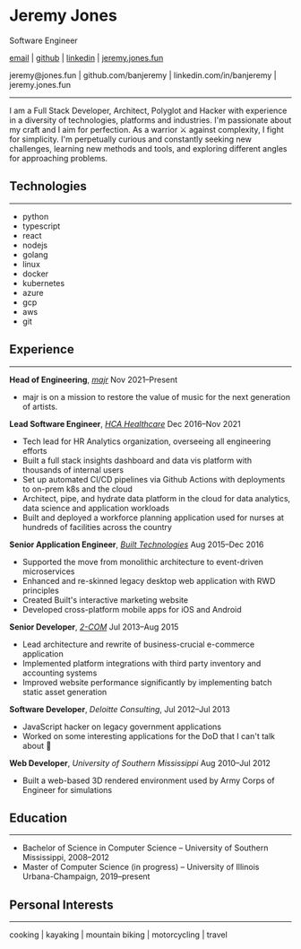 # Jeremy Jones

Software Engineer

<p class="screen">
<a href="mailto:jeremy@jones.fun">email</a> | <a href="https://github.com/banjeremy">github</a> | <a href="https://linkedin.com/in/banjeremy">linkedin</a> | <a href="https://jeremy.jones.fun">jeremy.jones.fun</a>
</p>

<p class="print">
  jeremy@jones.fun | github.com/banjeremy | linkedin.com/in/banjeremy | jeremy.jones.fun
</p>

---

<p class="intro">
  I am a Full Stack Developer, Architect, Polyglot and Hacker with experience in a diversity of technologies, platforms and industries. I'm passionate about my craft and I aim for perfection. As a warrior <span class="screen">⚔</span> against complexity, I fight for simplicity. I'm perpetually curious and constantly seeking new challenges, learning new methods and tools, and exploring different angles for approaching problems.
</p>

## Technologies

---

- python
- typescript
- react
- nodejs
- golang
- linux
- docker
- kubernetes
- azure
- gcp
- aws
- git

## Experience

---

**Head of Engineering**, [_majr_](https://majr.tech) Nov 2021–Present
- majr is on a mission to restore the value of music for the next generation of artists.

**Lead Software Engineer**, [_HCA Healthcare_](https://hcahealthcare.com/) Dec 2016–Nov 2021

- Tech lead for HR Analytics organization, overseeing all engineering efforts
- Built a full stack insights dashboard and data vis platform with thousands of internal users
- Set up automated CI/CD pipelines via Github Actions with deployments to on-prem k8s and the cloud
- Architect, pipe, and hydrate data platform in the cloud for data analytics, data science and application workloads 
- Built and deployed a workforce planning application used for nurses at hundreds of facilities across the country

**Senior Application Engineer**, [_Built Technologies_](https://getbuilt.com/) Aug 2015–Dec 2016

- Supported the move from monolithic architecture to event-driven microservices
- Enhanced and re-skinned legacy desktop web application with RWD principles
- Created Built's interactive marketing website
- Developed cross-platform mobile apps for iOS and Android

**Senior Developer**, [_2-COM_](http://2-com.net) Jul 2013–Aug 2015

- Lead architecture and rewrite of business-crucial e-commerce application
- Implemented platform integrations with third party inventory and accounting systems
- Improved website performance significantly by implementing batch static asset generation

**Software Developer**, _Deloitte Consulting_, Jul 2012–Jul 2013

- JavaScript hacker on legacy government applications
- Worked on some interesting applications for the DoD that I can't talk about <span class="screen">🙊</span>

**Web Developer**, _University of Southern Mississippi_ Aug 2010–Jul 2012

- Built a web-based 3D rendered environment used by Army Corps of Engineer for simulations

## Education

---

- Bachelor of Science in Computer Science – University of Southern Mississippi, 2008–2012
- Master of Computer Science (in progress) – University of Illinois Urbana-Champaign, 2019–present


## Personal Interests

---

<p class="small">
 cooking | kayaking | mountain biking | motorcycling | travel
</p>
